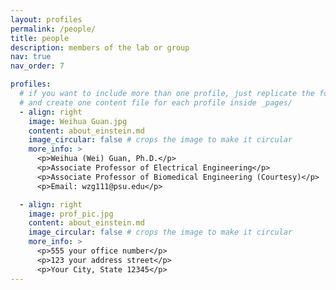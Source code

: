 ```yaml
---
layout: profiles
permalink: /people/
title: people
description: members of the lab or group
nav: true
nav_order: 7

profiles:
  # if you want to include more than one profile, just replicate the following block
  # and create one content file for each profile inside _pages/
  - align: right
    image: Weihua Guan.jpg
    content: about_einstein.md
    image_circular: false # crops the image to make it circular
    more_info: >
      <p>Weihua (Wei) Guan, Ph.D.</p>
      <p>Associate Professor of Electrical Engineering</p>
      <p>Associate Professor of Biomedical Engineering (Courtesy)</p>
      <p>Email: wzg111@psu.edu</p>

  - align: right
    image: prof_pic.jpg
    content: about_einstein.md
    image_circular: false # crops the image to make it circular
    more_info: >
      <p>555 your office number</p>
      <p>123 your address street</p>
      <p>Your City, State 12345</p>
---
```

